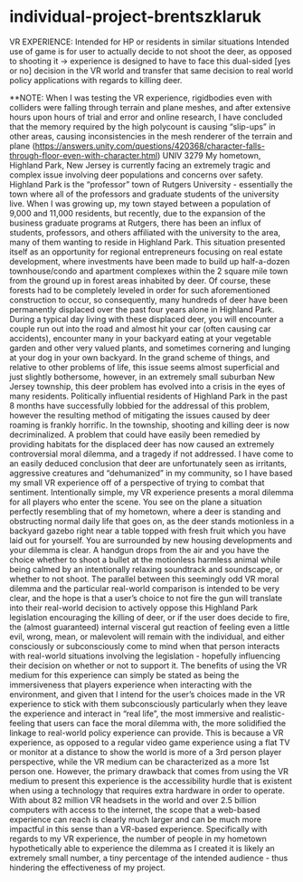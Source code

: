 # individual-project-brentszklaruk


VR EXPERIENCE:
Intended for HP or residents in similar situations
Intended use of game is for user to actually decide to not shoot the deer, as opposed to shooting it → experience is designed to have to face this dual-sided [yes or no] decision in the VR world and transfer that same decision to real world policy applications with regards to killing deer. 

**NOTE: When I was testing the VR experience, rigidbodies even with colliders were falling through terrain and plane meshes, and after extensive hours upon hours of trial and error and online research, I have concluded that the memory required by the high polycount is causing “slip-ups” in other areas, causing inconsistencies in the mesh renderer of the terrain and plane (https://answers.unity.com/questions/420368/character-falls-through-floor-even-with-character.html)
UNIV 3279
	My hometown, Highland Park, New Jersey is currently facing an extremely tragic and complex issue involving deer populations and concerns over safety. Highland Park is the “professor” town of Rutgers University - essentially the town where all of the professors and graduate students of the university live. When I was growing up, my town stayed between a population of 9,000 and 11,000 residents, but recently, due to the expansion of the business graduate programs at Rutgers, there has been an influx of students, professors, and others affiliated with the university to the area, many of them wanting to reside in Highland Park. This situation presented itself as an opportunity for regional entrepreneurs focusing on real estate development, where investments have been made to build up half-a-dozen townhouse/condo and apartment complexes within the 2 square mile town from the ground up in forest areas inhabited by deer. Of course, these forests had to be completely leveled in order for such aforementioned construction to occur, so consequently, many hundreds of deer have been permanently displaced over the past four years alone in Highland Park. During a typical day living with these displaced deer, you will encounter a couple run out into the road and almost hit your car (often causing car accidents), encounter many in your backyard eating at your vegetable garden and other very valued plants, and sometimes cornering and lunging at your dog in your own backyard. In the grand scheme of things, and relative to other problems of life, this issue seems almost superficial and just slightly bothersome, however, in an extremely small suburban New Jersey township, this deer problem has evolved into a crisis in the eyes of many residents. 
Politically influential residents of Highland Park in the past 8 months have successfully lobbied for the addressal of this problem, however the resulting method of mitigating the issues caused by deer roaming is frankly horrific. In the township, shooting and killing deer is now decriminalized. A problem that could have easily been remedied by providing habitats for the displaced deer has now caused an extremely controversial moral dilemma, and a tragedy if not addressed. 
I have come to an easily deduced conclusion that deer are unfortunately seen as irritants, aggressive creatures and “dehumanized” in my community, so I have based my small VR experience off of a perspective of trying to combat that sentiment. 
Intentionally simple, my VR experience presents a moral dilemma for all players who enter the scene. You see on the plane a situation perfectly resembling that of my hometown, where a deer is standing and obstructing normal daily life that goes on, as the deer stands motionless in a backyard gazebo right near a table topped with fresh fruit which you have laid out for yourself. You are surrounded by new housing developments and your dilemma is clear. A handgun drops from the air and you have the choice whether to shoot a bullet at the motionless harmless animal while being calmed by an intentionally relaxing soundtrack and soundscape, or whether to not shoot. The parallel between this seemingly odd VR moral dilemma and the particular real-world comparison is intended to be very clear, and the hope is that a user’s choice to not fire the gun will translate into their real-world decision to actively oppose this Highland Park legislation encouraging the killing of deer, or if the user does decide to fire, the (almost guaranteed) internal visceral gut reaction of feeling even a little evil, wrong, mean, or malevolent will remain with the individual, and either consciously or subconsciously come to mind when that person interacts with real-world situations involving the legislation - hopefully influencing their decision on whether or not to support it. 
	The benefits of using the VR medium for this experience can simply be stated as being the immersiveness that players experience when interacting with the environment, and given that I intend for the user’s choices made in the VR experience to stick with them subconsciously particularly when they leave the experience and interact in “real life”, the most immersive and realistic-feeling that users can face the moral dilemma with, the more solidified the linkage to real-world policy experience can provide. This is because a VR experience, as opposed to a regular video game experience using a flat TV or monitor at a distance to show the world is more of a 3rd person player perspective, while the VR medium can be characterized as a more 1st person one. However, the primary drawback that comes from using the VR medium to present this experience is the accessibility hurdle that is existent when using a technology that requires extra hardware in order to operate. With about 82 million VR headsets in the world and over 2.5 billion computers with access to the internet, the scope that a web-based experience can reach is clearly much larger and can be much more impactful in this sense than a VR-based experience. Specifically with regards to my VR experience, the number of people in my hometown hypothetically able to experience the dilemma as I created it is likely an extremely small number, a tiny percentage of the intended audience - thus hindering the effectiveness of my project. 


